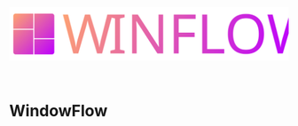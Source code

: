 ![alt text](https://github.com/Vertex-Rage-Studio/WindowFlow/raw/main/Static/Logo.svg)

<br>

# WindowFlow